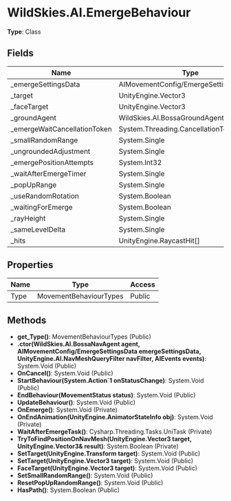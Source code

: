 ﻿# WildSkies.AI.EmergeBehaviour

**Type**: Class

## Fields

| Name | Type | Access |
|------|------|--------|
| _emergeSettingsData | AIMovementConfig/EmergeSettingsData | Private |
| _target | UnityEngine.Vector3 | Private |
| _faceTarget | UnityEngine.Vector3 | Private |
| _groundAgent | WildSkies.AI.BossaGroundAgent | Private |
| _emergeWaitCancellationToken | System.Threading.CancellationTokenSource | Private |
| _smallRandomRange | System.Single | Private |
| _ungroundedAdjustment | System.Single | Private |
| _emergePositionAttempts | System.Int32 | Private |
| _waitAfterEmergeTimer | System.Single | Private |
| _popUpRange | System.Single | Private |
| _useRandomRotation | System.Boolean | Private |
| _waitingForEmerge | System.Boolean | Private |
| _rayHeight | System.Single | Private |
| _sameLevelDelta | System.Single | Private |
| _hits | UnityEngine.RaycastHit[] | Private |

## Properties

| Name | Type | Access |
|------|------|--------|
| Type | MovementBehaviourTypes | Public |

## Methods

- **get_Type()**: MovementBehaviourTypes (Public)
- **.ctor(WildSkies.AI.BossaNavAgent agent, AIMovementConfig/EmergeSettingsData emergeSettingsData, UnityEngine.AI.NavMeshQueryFilter navFilter, AIEvents events)**: System.Void (Public)
- **OnCancel()**: System.Void (Public)
- **StartBehaviour(System.Action`1<MovementStatus> onStatusChange)**: System.Void (Public)
- **EndBehaviour(MovementStatus status)**: System.Void (Public)
- **UpdateBehaviour()**: System.Void (Public)
- **OnEmerge()**: System.Void (Private)
- **OnEndAnimation(UnityEngine.AnimatorStateInfo obj)**: System.Void (Private)
- **WaitAfterEmergeTask()**: Cysharp.Threading.Tasks.UniTask (Private)
- **TryToFindPositionOnNavMesh(UnityEngine.Vector3 target, UnityEngine.Vector3& result)**: System.Boolean (Private)
- **SetTarget(UnityEngine.Transform target)**: System.Void (Public)
- **SetTarget(UnityEngine.Vector3 target)**: System.Void (Public)
- **FaceTarget(UnityEngine.Vector3 target)**: System.Void (Public)
- **SetSmallRandomRange()**: System.Void (Public)
- **ResetPopUpRandomRange()**: System.Void (Public)
- **HasPath()**: System.Boolean (Public)

